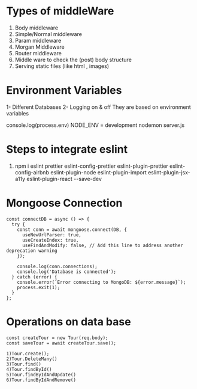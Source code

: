 <h1>Types of middleWare</h1>

<ol>
<li>Body middleware</li>
<li>Simple/Normal middleware</li>
<li>Param middleware</li>
<li>Morgan Middleware</li>
<li>Router middleware</li>
<li>Middle ware to check the (post) body structure</li>
<li>Serving static files (like html , images)</li>

</ol>

<h1>Environment Variables</h1>
1- Different Databases
2- Logging on & off
They are based on environment variables

console.log(process.env)
NODE_ENV = development nodemon server.js

<h1>Steps to integrate eslint</h1>
<ol>
  <li>npm i eslint prettier eslint-config-prettier eslint-plugin-prettier eslint-config-airbnb eslint-plugin-node eslint-plugin-import eslint-plugin-jsx-a11y
  eslint-plugin-react --save-dev</li>
</ol>

<h1>Mongoose Connection</h1>

```
const connectDB = async () => {
  try {
    const conn = await mongoose.connect(DB, {
      useNewUrlParser: true,
      useCreateIndex: true,
      useFindAndModify: false, // Add this line to address another deprecation warning
    });

    console.log(conn.connections);
    console.log('Database is connected');
  } catch (error) {
    console.error(`Error connecting to MongoDB: ${error.message}`);
    process.exit(1);
  }
};
```

<h1>Operations on data base</h1>

```
const createTour = new Tour(req.body);
const saveTour = await createTour.save();

1)Tour.create();
2)Tour.DeleteMany()
3)Tour.find()
4)Tour.findById()
5)Tour.findByIdAndUpdate()
6)Tour.findByIdAndRemove()
```
